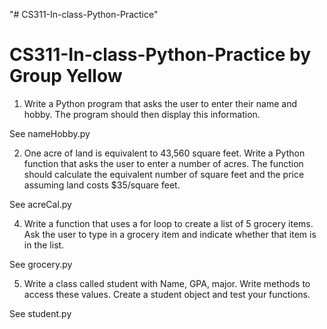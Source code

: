 "# CS311-In-class-Python-Practice"

# CS311-In-class-Python-Practice by Group Yellow
1)	Write a Python program that asks the user to enter their name and hobby. The program should then display this information.

See nameHobby.py

2)	One acre of land is equivalent to 43,560 square feet.  Write a Python function that asks the user to enter a number of acres.  The function should calculate the equivalent number of square feet and the price assuming land costs $35/square feet.

See acreCal.py

4)	Write a function that uses a for loop to create a list of 5 grocery items.  Ask the user to type in a grocery item and indicate whether that item is in the list.

See grocery.py

5)	Write a class called student with Name, GPA, major. Write methods to access these values. Create a student object and test your functions.

See student.py
